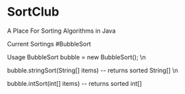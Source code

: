 # SortClub
A Place For Sorting Algorithms in Java

Current Sortings 
#BubbleSort

Usage
BubbleSort bubble = new BubbleSort(); \n

bubble.stringSort(String[] items) -- returns sorted String[] \n

bubble.intSort(int[] items) -- returns sorted int[]


